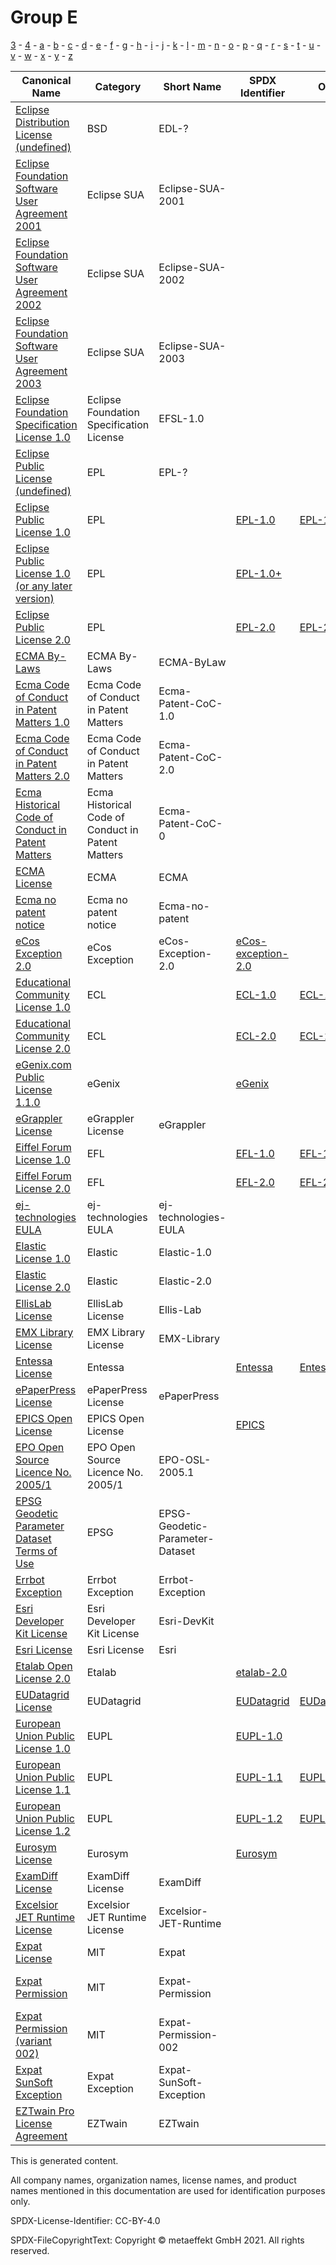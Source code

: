 # Group E

[3](../[3]/README.md) -
[4](../[4]/README.md) -
[a](../[a]/README.md) - 
[b](../[b]/README.md) - 
[c](../[c]/README.md) - 
[d](../[d]/README.md) - 
[e](../[e]/README.md) - 
[f](../[f]/README.md) - 
[g](../[g]/README.md) - 
[h](../[h]/README.md) - 
[i](../[i]/README.md) - 
[j](../[j]/README.md) - 
[k](../[k]/README.md) - 
[l](../[l]/README.md) - 
[m](../[m]/README.md) - 
[n](../[n]/README.md) - 
[o](../[o]/README.md) - 
[p](../[p]/README.md) - 
[q](../[q]/README.md) - 
[r](../[r]/README.md) - 
[s](../[s]/README.md) - 
[t](../[t]/README.md) - 
[u](../[u]/README.md) - 
[v](../[v]/README.md) - 
[w](../[w]/README.md) - 
[x](../[x]/README.md) - 
[y](../[y]/README.md) - 
[z](../[z]/README.md)

|Canonical Name|Category|Short Name|SPDX Identifier|OSI|ScanCode|Matched ScanCode|Type|
| --- | --- | --- | --- | --- | --- | --- | --- |
|[Eclipse Distribution License (undefined)]([ec]/Eclipse-Distribution-License-(undefined).yaml)|BSD|EDL-?| | | | |terms|
|[Eclipse Foundation Software User Agreement 2001]([ec]/Eclipse-Foundation-Software-User-Agreement-2001.yaml)|Eclipse SUA|Eclipse-SUA-2001| | | [eclipse-sua-2001](https://github.com/nexB/scancode-toolkit/blob/develop/src/licensedcode/data/licenses/eclipse-sua-2001.LICENSE) | |terms|
|[Eclipse Foundation Software User Agreement 2002]([ec]/Eclipse-Foundation-Software-User-Agreement-2002.yaml)|Eclipse SUA|Eclipse-SUA-2002| | | [eclipse-sua-2002](https://github.com/nexB/scancode-toolkit/blob/develop/src/licensedcode/data/licenses/eclipse-sua-2002.LICENSE) | |terms|
|[Eclipse Foundation Software User Agreement 2003]([ec]/Eclipse-Foundation-Software-User-Agreement-2003.yaml)|Eclipse SUA|Eclipse-SUA-2003| | | [eclipse-sua-2003](https://github.com/nexB/scancode-toolkit/blob/develop/src/licensedcode/data/licenses/eclipse-sua-2003.LICENSE) | |terms|
|[Eclipse Foundation Specification License 1.0]([ec]/Eclipse-Foundation-Specification-License-1.0.yaml)|Eclipse Foundation Specification License|EFSL-1.0| | | [efsl-1.0](https://github.com/nexB/scancode-toolkit/blob/develop/src/licensedcode/data/licenses/efsl-1.0.LICENSE) | [w3c](https://github.com/nexB/scancode-toolkit/blob/develop/src/licensedcode/data/licenses/w3c.LICENSE), [w3c-documentation](https://github.com/nexB/scancode-toolkit/blob/develop/src/licensedcode/data/licenses/w3c-documentation.LICENSE) |terms|
|[Eclipse Public License (undefined)]([ec]/Eclipse-Public-License-(undefined).yaml)|EPL|EPL-?| | | | |terms|
|[Eclipse Public License 1.0]([ec]/Eclipse-Public-License-1.0.yaml)|EPL| |[EPL-1.0](https://spdx.org/licenses/EPL-1.0.html)| [EPL-1.0](https://opensource.org/licenses/EPL-1.0) | [epl-1.0](https://github.com/nexB/scancode-toolkit/blob/develop/src/licensedcode/data/licenses/epl-1.0.LICENSE) | [epl-1.0](https://github.com/nexB/scancode-toolkit/blob/develop/src/licensedcode/data/licenses/epl-1.0.LICENSE) |terms|
|[Eclipse Public License 1.0 (or any later version)]([ec]/Eclipse-Public-License-1.0-(or-any-later-version).yaml)|EPL| |[EPL-1.0+](https://spdx.org/licenses/EPL-1.0+.html)| | | |terms|
|[Eclipse Public License 2.0]([ec]/Eclipse-Public-License-2.0.yaml)|EPL| |[EPL-2.0](https://spdx.org/licenses/EPL-2.0.html)| [EPL-2.0](https://opensource.org/licenses/EPL-2.0) | [epl-2.0](https://github.com/nexB/scancode-toolkit/blob/develop/src/licensedcode/data/licenses/epl-2.0.LICENSE) | [epl-2.0](https://github.com/nexB/scancode-toolkit/blob/develop/src/licensedcode/data/licenses/epl-2.0.LICENSE) |terms|
|[ECMA By-Laws]([ec]/ECMA-By-Laws.yaml)|ECMA By-Laws|ECMA-ByLaw| | | | |terms|
|[Ecma Code of Conduct in Patent Matters 1.0]([ec]/Ecma-Code-of-Conduct-in-Patent-Matters-1.0.yaml)|Ecma Code of Conduct in Patent Matters|Ecma-Patent-CoC-1.0| | | [ecma-patent-coc-1](https://github.com/nexB/scancode-toolkit/blob/develop/src/licensedcode/data/licenses/ecma-patent-coc-1.LICENSE) | [ecma-patent-coc-1](https://github.com/nexB/scancode-toolkit/blob/develop/src/licensedcode/data/licenses/ecma-patent-coc-1.LICENSE) |terms|
|[Ecma Code of Conduct in Patent Matters 2.0]([ec]/Ecma-Code-of-Conduct-in-Patent-Matters-2.0.yaml)|Ecma Code of Conduct in Patent Matters|Ecma-Patent-CoC-2.0| | | [ecma-patent-coc-2](https://github.com/nexB/scancode-toolkit/blob/develop/src/licensedcode/data/licenses/ecma-patent-coc-2.LICENSE) | [ecma-patent-coc-2](https://github.com/nexB/scancode-toolkit/blob/develop/src/licensedcode/data/licenses/ecma-patent-coc-2.LICENSE) |terms|
|[Ecma Historical Code of Conduct in Patent Matters]([ec]/Ecma-Historical-Code-of-Conduct-in-Patent-Matters.yaml)|Ecma Historical Code of Conduct in Patent Matters|Ecma-Patent-CoC-0| | | [ecma-patent-coc-0](https://github.com/nexB/scancode-toolkit/blob/develop/src/licensedcode/data/licenses/ecma-patent-coc-0.LICENSE) | [ecma-patent-coc-0](https://github.com/nexB/scancode-toolkit/blob/develop/src/licensedcode/data/licenses/ecma-patent-coc-0.LICENSE) |terms|
|[ECMA License]([ec]/ECMA-License.yaml)|ECMA|ECMA| | | [ecma-documentation](https://github.com/nexB/scancode-toolkit/blob/develop/src/licensedcode/data/licenses/ecma-documentation.LICENSE) | [ecma-documentation](https://github.com/nexB/scancode-toolkit/blob/develop/src/licensedcode/data/licenses/ecma-documentation.LICENSE) |terms|
|[Ecma no patent notice]([ec]/Ecma-no-patent-notice.yaml)|Ecma no patent notice|Ecma-no-patent| | | [ecma-no-patent](https://github.com/nexB/scancode-toolkit/blob/develop/src/licensedcode/data/licenses/ecma-no-patent.LICENSE) | [ecma-no-patent](https://github.com/nexB/scancode-toolkit/blob/develop/src/licensedcode/data/licenses/ecma-no-patent.LICENSE) |terms|
|[eCos Exception 2.0]([ec]/eCos-Exception-2.0.yaml)|eCos Exception|eCos-Exception-2.0|[eCos-exception-2.0](https://spdx.org/licenses/eCos-exception-2.0.html)| | [ecos-exception-2.0](https://github.com/nexB/scancode-toolkit/blob/develop/src/licensedcode/data/licenses/ecos-exception-2.0.LICENSE) | [ecos-exception-2.0](https://github.com/nexB/scancode-toolkit/blob/develop/src/licensedcode/data/licenses/ecos-exception-2.0.LICENSE) |exception|
|[Educational Community License 1.0]([ed]/Educational-Community-License-1.0.yaml)|ECL| |[ECL-1.0](https://spdx.org/licenses/ECL-1.0.html)| [ECL-1.0](https://opensource.org/licenses/ECL-1.0) | [ecl-1.0](https://github.com/nexB/scancode-toolkit/blob/develop/src/licensedcode/data/licenses/ecl-1.0.LICENSE) | [ecl-1.0](https://github.com/nexB/scancode-toolkit/blob/develop/src/licensedcode/data/licenses/ecl-1.0.LICENSE) |terms|
|[Educational Community License 2.0]([ed]/Educational-Community-License-2.0.yaml)|ECL| |[ECL-2.0](https://spdx.org/licenses/ECL-2.0.html)| [ECL-2.0](https://opensource.org/licenses/ECL-2.0) | [ecl-2.0](https://github.com/nexB/scancode-toolkit/blob/develop/src/licensedcode/data/licenses/ecl-2.0.LICENSE) | [ecl-2.0](https://github.com/nexB/scancode-toolkit/blob/develop/src/licensedcode/data/licenses/ecl-2.0.LICENSE) |terms|
|[eGenix.com Public License 1.1.0]([eg]/eGenix.com-Public-License-1.1.0.yaml)|eGenix| |[eGenix](https://spdx.org/licenses/eGenix.html)| | [egenix-1.0.0](https://github.com/nexB/scancode-toolkit/blob/develop/src/licensedcode/data/licenses/egenix-1.0.0.LICENSE) | [egenix-1.1.0](https://github.com/nexB/scancode-toolkit/blob/develop/src/licensedcode/data/licenses/egenix-1.1.0.LICENSE) |terms|
|[eGrappler License]([eg]/eGrappler-License.yaml)|eGrappler License|eGrappler| | | [egrappler](https://github.com/nexB/scancode-toolkit/blob/develop/src/licensedcode/data/licenses/egrappler.LICENSE) | [egrappler](https://github.com/nexB/scancode-toolkit/blob/develop/src/licensedcode/data/licenses/egrappler.LICENSE) |terms|
|[Eiffel Forum License 1.0]([ei]/Eiffel-Forum-License-1.0.yaml)|EFL| |[EFL-1.0](https://spdx.org/licenses/EFL-1.0.html)| [EFL-1.0](https://opensource.org/licenses/EFL-1.0) | [efl-1.0](https://github.com/nexB/scancode-toolkit/blob/develop/src/licensedcode/data/licenses/efl-1.0.LICENSE) | [efl-1.0](https://github.com/nexB/scancode-toolkit/blob/develop/src/licensedcode/data/licenses/efl-1.0.LICENSE) |terms|
|[Eiffel Forum License 2.0]([ei]/Eiffel-Forum-License-2.0.yaml)|EFL| |[EFL-2.0](https://spdx.org/licenses/EFL-2.0.html)| [EFL-2.0](https://opensource.org/licenses/EFL-2.0) | [efl-2.0](https://github.com/nexB/scancode-toolkit/blob/develop/src/licensedcode/data/licenses/efl-2.0.LICENSE) | [efl-2.0](https://github.com/nexB/scancode-toolkit/blob/develop/src/licensedcode/data/licenses/efl-2.0.LICENSE) |terms|
|[ej-technologies EULA]([ej]/ej-technologies-EULA.yaml)|ej-technologies EULA|ej-technologies-EULA| | | [ej-technologies-eula](https://github.com/nexB/scancode-toolkit/blob/develop/src/licensedcode/data/licenses/ej-technologies-eula.LICENSE) | [ej-technologies-eula](https://github.com/nexB/scancode-toolkit/blob/develop/src/licensedcode/data/licenses/ej-technologies-eula.LICENSE) |terms|
|[Elastic License 1.0]([el]/Elastic-License-1.0.yaml)|Elastic|Elastic-1.0| | | [elastic-license-2018](https://github.com/nexB/scancode-toolkit/blob/develop/src/licensedcode/data/licenses/elastic-license-2018.LICENSE) | |terms|
|[Elastic License 2.0]([el]/Elastic-License-2.0.yaml)|Elastic|Elastic-2.0| | | [elastic-license-v2](https://github.com/nexB/scancode-toolkit/blob/develop/src/licensedcode/data/licenses/elastic-license-v2.LICENSE) | |terms|
|[EllisLab License]([el]/EllisLab-License.yaml)|EllisLab License|Ellis-Lab| | | [ellis-lab](https://github.com/nexB/scancode-toolkit/blob/develop/src/licensedcode/data/licenses/ellis-lab.LICENSE) | [ellis-lab](https://github.com/nexB/scancode-toolkit/blob/develop/src/licensedcode/data/licenses/ellis-lab.LICENSE) |terms|
|[EMX Library License]([em]/EMX-Library-License.yaml)|EMX Library License|EMX-Library| | | [emx-library](https://github.com/nexB/scancode-toolkit/blob/develop/src/licensedcode/data/licenses/emx-library.LICENSE) | [emx-library](https://github.com/nexB/scancode-toolkit/blob/develop/src/licensedcode/data/licenses/emx-library.LICENSE) |terms|
|[Entessa License]([en]/Entessa-License.yaml)|Entessa| |[Entessa](https://spdx.org/licenses/Entessa.html)| [Entessa](https://opensource.org/licenses/Entessa) | [entessa-1.0](https://github.com/nexB/scancode-toolkit/blob/develop/src/licensedcode/data/licenses/entessa-1.0.LICENSE) | [entessa-1.0](https://github.com/nexB/scancode-toolkit/blob/develop/src/licensedcode/data/licenses/entessa-1.0.LICENSE) |terms|
|[ePaperPress License]([ep]/ePaperPress-License.yaml)|ePaperPress License|ePaperPress| | | [epaperpress](https://github.com/nexB/scancode-toolkit/blob/develop/src/licensedcode/data/licenses/epaperpress.LICENSE) | [other-permissive](https://github.com/nexB/scancode-toolkit/blob/develop/src/licensedcode/data/licenses/other-permissive.LICENSE) |terms|
|[EPICS Open License]([ep]/EPICS-Open-License.yaml)|EPICS Open License| |[EPICS](https://spdx.org/licenses/EPICS.html)| | [epics](https://github.com/nexB/scancode-toolkit/blob/develop/src/licensedcode/data/licenses/epics.LICENSE) | [epics](https://github.com/nexB/scancode-toolkit/blob/develop/src/licensedcode/data/licenses/epics.LICENSE) |terms|
|[EPO Open Source Licence No. 2005/1]([ep]/EPO-Open-Source-Licence-No.-20051.yaml)|EPO Open Source Licence No. 2005/1|EPO-OSL-2005.1| | | [epo-osl-2005.1](https://github.com/nexB/scancode-toolkit/blob/develop/src/licensedcode/data/licenses/epo-osl-2005.1.LICENSE) | [epo-osl-2005.1](https://github.com/nexB/scancode-toolkit/blob/develop/src/licensedcode/data/licenses/epo-osl-2005.1.LICENSE) |terms|
|[EPSG Geodetic Parameter Dataset Terms of Use]([ep]/EPSG-Geodetic-Parameter-Dataset-Terms-of-Use.yaml)|EPSG|EPSG-Geodetic-Parameter-Dataset| | | | |terms|
|[Errbot Exception]([er]/Errbot-Exception.yaml)|Errbot Exception|Errbot-Exception| | | [errbot-exception](https://github.com/nexB/scancode-toolkit/blob/develop/src/licensedcode/data/licenses/errbot-exception.LICENSE) | [errbot-exception](https://github.com/nexB/scancode-toolkit/blob/develop/src/licensedcode/data/licenses/errbot-exception.LICENSE) |exception|
|[Esri Developer Kit License]([es]/Esri-Developer-Kit-License.yaml)|Esri Developer Kit License|Esri-DevKit| | | [esri-devkit](https://github.com/nexB/scancode-toolkit/blob/develop/src/licensedcode/data/licenses/esri-devkit.LICENSE) | [esri-devkit](https://github.com/nexB/scancode-toolkit/blob/develop/src/licensedcode/data/licenses/esri-devkit.LICENSE) |terms|
|[Esri License]([es]/Esri-License.yaml)|Esri License|Esri| | | [esri](https://github.com/nexB/scancode-toolkit/blob/develop/src/licensedcode/data/licenses/esri.LICENSE) | [esri](https://github.com/nexB/scancode-toolkit/blob/develop/src/licensedcode/data/licenses/esri.LICENSE) |terms|
|[Etalab Open License 2.0]([et]/Etalab-Open-License-2.0.yaml)|Etalab| |[etalab-2.0](https://spdx.org/licenses/etalab-2.0.html)| | [etalab-2.0](https://github.com/nexB/scancode-toolkit/blob/develop/src/licensedcode/data/licenses/etalab-2.0.LICENSE) | [cc-by-4.0](https://github.com/nexB/scancode-toolkit/blob/develop/src/licensedcode/data/licenses/cc-by-4.0.LICENSE) |terms|
|[EUDatagrid License]([eu]/EUDatagrid-License.yaml)|EUDatagrid| |[EUDatagrid](https://spdx.org/licenses/EUDatagrid.html)| [EUDatagrid](https://opensource.org/licenses/EUDatagrid) | [eu-datagrid](https://github.com/nexB/scancode-toolkit/blob/develop/src/licensedcode/data/licenses/eu-datagrid.LICENSE) | [eu-datagrid](https://github.com/nexB/scancode-toolkit/blob/develop/src/licensedcode/data/licenses/eu-datagrid.LICENSE) |terms|
|[European Union Public License 1.0]([eu]/European-Union-Public-License-1.0.yaml)|EUPL| |[EUPL-1.0](https://spdx.org/licenses/EUPL-1.0.html)| | [eupl-1.0](https://github.com/nexB/scancode-toolkit/blob/develop/src/licensedcode/data/licenses/eupl-1.0.LICENSE) | [eupl-1.0](https://github.com/nexB/scancode-toolkit/blob/develop/src/licensedcode/data/licenses/eupl-1.0.LICENSE) |terms|
|[European Union Public License 1.1]([eu]/European-Union-Public-License-1.1.yaml)|EUPL| |[EUPL-1.1](https://spdx.org/licenses/EUPL-1.1.html)| [EUPL-1.1](https://opensource.org/licenses/EUPL-1.1) | [eupl-1.1](https://github.com/nexB/scancode-toolkit/blob/develop/src/licensedcode/data/licenses/eupl-1.1.LICENSE) | [eupl-1.1](https://github.com/nexB/scancode-toolkit/blob/develop/src/licensedcode/data/licenses/eupl-1.1.LICENSE) |terms|
|[European Union Public License 1.2]([eu]/European-Union-Public-License-1.2.yaml)|EUPL| |[EUPL-1.2](https://spdx.org/licenses/EUPL-1.2.html)| [EUPL-1.2](https://opensource.org/licenses/EUPL-1.2) | [eupl-1.2](https://github.com/nexB/scancode-toolkit/blob/develop/src/licensedcode/data/licenses/eupl-1.2.LICENSE) | [eupl-1.2](https://github.com/nexB/scancode-toolkit/blob/develop/src/licensedcode/data/licenses/eupl-1.2.LICENSE) |terms|
|[Eurosym License]([eu]/Eurosym-License.yaml)|Eurosym| |[Eurosym](https://spdx.org/licenses/Eurosym.html)| | [eurosym](https://github.com/nexB/scancode-toolkit/blob/develop/src/licensedcode/data/licenses/eurosym.LICENSE) | [eurosym](https://github.com/nexB/scancode-toolkit/blob/develop/src/licensedcode/data/licenses/eurosym.LICENSE) |terms|
|[ExamDiff License]([ex]/ExamDiff-License.yaml)|ExamDiff License|ExamDiff| | | [examdiff](https://github.com/nexB/scancode-toolkit/blob/develop/src/licensedcode/data/licenses/examdiff.LICENSE) | [examdiff](https://github.com/nexB/scancode-toolkit/blob/develop/src/licensedcode/data/licenses/examdiff.LICENSE) |terms|
|[Excelsior JET Runtime License]([ex]/Excelsior-JET-Runtime-License.yaml)|Excelsior JET Runtime License|Excelsior-JET-Runtime| | | [excelsior-jet-runtime](https://github.com/nexB/scancode-toolkit/blob/develop/src/licensedcode/data/licenses/excelsior-jet-runtime.LICENSE) | [excelsior-jet-runtime](https://github.com/nexB/scancode-toolkit/blob/develop/src/licensedcode/data/licenses/excelsior-jet-runtime.LICENSE) |terms|
|[Expat License]([ex]/Expat-License.yaml)|MIT|Expat| | | | [mit](https://github.com/nexB/scancode-toolkit/blob/develop/src/licensedcode/data/licenses/mit.LICENSE) |terms|
|[Expat Permission]([ex]/Expat-Permission.yaml)|MIT|Expat-Permission| | | | [mit-old-style](https://github.com/nexB/scancode-toolkit/blob/develop/src/licensedcode/data/licenses/mit-old-style.LICENSE), [warranty-disclaimer](https://github.com/nexB/scancode-toolkit/blob/develop/src/licensedcode/data/licenses/warranty-disclaimer.LICENSE) |terms|
|[Expat Permission (variant 002)]([ex]/Expat-Permission-(variant-002).yaml)|MIT|Expat-Permission-002| | | | [mit-synopsys](https://github.com/nexB/scancode-toolkit/blob/develop/src/licensedcode/data/licenses/mit-synopsys.LICENSE) |terms|
|[Expat SunSoft Exception]([ex]/Expat-SunSoft-Exception.yaml)|Expat Exception|Expat-SunSoft-Exception| | | | [sgi-freeb-2.0](https://github.com/nexB/scancode-toolkit/blob/develop/src/licensedcode/data/licenses/sgi-freeb-2.0.LICENSE) |exception|
|[EZTwain Pro License Agreement]([ez]/EZTwain-Pro-License-Agreement.yaml)|EZTwain|EZTwain| | | | [fsf-mit](https://github.com/nexB/scancode-toolkit/blob/develop/src/licensedcode/data/licenses/fsf-mit.LICENSE), [unknown](https://github.com/nexB/scancode-toolkit/blob/develop/src/licensedcode/data/licenses/unknown.LICENSE) |terms|

This is generated content.

All company names, organization names, license names, and product names mentioned in this documentation are used for identification purposes only.

SPDX-License-Identifier: CC-BY-4.0

SPDX-FileCopyrightText: Copyright © metaeffekt GmbH 2021. All rights reserved.
